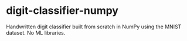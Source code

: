 # digit-classifier-numpy
Handwritten digit classifier built from scratch in NumPy using the MNIST dataset. No ML libraries.
